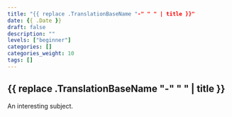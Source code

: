 ```yaml
---
title: "{{ replace .TranslationBaseName "-" " " | title }}"
date: {{ .Date }}
draft: false
description: ""
levels: ["beginner"]
categories: []
categories_weight: 10
tags: []
---
```


## {{ replace .TranslationBaseName "-" " " | title }}

An interesting subject.